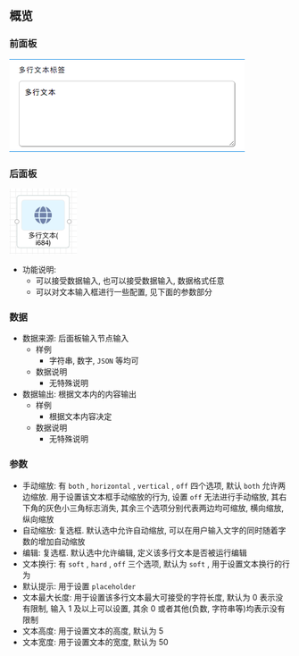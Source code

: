 ## 概览

### 前面板

![Screen Shot 2020-05-20 at 11.46.35 am.png](images/multiline_1.png)

### 后面板

![Screen Shot 2020-05-20 at 11.45.15 am.png](images/multiline_2.png)

- 功能说明:
   - 可以接受数据输入, 也可以接受数据输入, 数据格式任意
   - 可以对文本输入框进行一些配置, 见下面的参数部分

### 数据

- 数据来源: 后面板输入节点输入
   - 样例
      - 字符串, 数字, `JSON` 等均可
   - 数据说明
      - 无特殊说明
- 数据输出: 根据文本内的内容输出
   - 样例
      - 根据文本内容决定
   - 数据说明
      - 无特殊说明

### 参数

- 手动缩放: 有 `both` , `horizontal` , `vertical` , `off` 四个选项, 默认 `both` 允许两边缩放. 用于设置该文本框手动缩放的行为, 设置 `off` 无法进行手动缩放, 其右下角的灰色小三角标志消失, 其余三个选项分别代表两边均可缩放, 横向缩放, 纵向缩放
- 自动缩放: 复选框. 默认选中允许自动缩放, 可以在用户输入文字的同时随着字数的增加自动缩放
- 编辑: 复选框. 默认选中允许编辑, 定义该多行文本是否被运行编辑
- 文本换行: 有 `soft` , `hard` , `off` 三个选项, 默认为 `soft` , 用于设置文本换行的行为
- 默认提示: 用于设置 `placeholder` 
- 文本最大长度: 用于设置该多行文本最大可接受的字符长度, 默认为 0 表示没有限制, 输入 1 及以上可以设置, 其余 0 或者其他(负数, 字符串等)均表示没有限制
- 文本高度: 用于设置文本的高度, 默认为 5
- 文本宽度: 用于设置文本的宽度, 默认为 50
